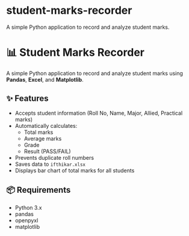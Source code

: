 # student-marks-recorder
A simple Python application to record and analyze student marks.
# 📊 Student Marks Recorder

A simple Python application to record and analyze student marks using **Pandas**, **Excel**, and **Matplotlib**.

## ✨ Features

- Accepts student information (Roll No, Name, Major, Allied, Practical marks)
- Automatically calculates:
  - Total marks
  - Average marks
  - Grade
  - Result (PASS/FAIL)
- Prevents duplicate roll numbers
- Saves data to `ifthikar.xlsx`
- Displays bar chart of total marks for all students

## 📦 Requirements

- Python 3.x
- pandas
- openpyxl
- matplotlib
